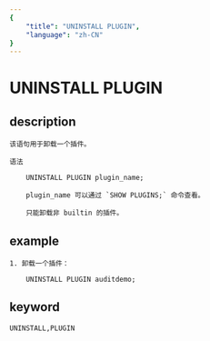 ```yaml
---
{
    "title": "UNINSTALL PLUGIN",
    "language": "zh-CN"
}
---
```


<!-- 
Licensed to the Apache Software Foundation (ASF) under one
or more contributor license agreements.  See the NOTICE file
distributed with this work for additional information
regarding copyright ownership.  The ASF licenses this file
to you under the Apache License, Version 2.0 (the
"License"); you may not use this file except in compliance
with the License.  You may obtain a copy of the License at

  http://www.apache.org/licenses/LICENSE-2.0

Unless required by applicable law or agreed to in writing,
software distributed under the License is distributed on an
"AS IS" BASIS, WITHOUT WARRANTIES OR CONDITIONS OF ANY
KIND, either express or implied.  See the License for the
specific language governing permissions and limitations
under the License.
-->

# UNINSTALL PLUGIN
## description

    该语句用于卸载一个插件。

    语法

        UNINSTALL PLUGIN plugin_name;
        
        plugin_name 可以通过 `SHOW PLUGINS;` 命令查看。
        
        只能卸载非 builtin 的插件。

## example

    1. 卸载一个插件：

        UNINSTALL PLUGIN auditdemo;
        
## keyword
    UNINSTALL,PLUGIN